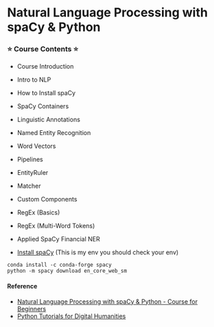 # **Natural Language Processing with spaCy & Python**

### **⭐️ Course Contents ⭐️**
- Course Introduction
- Intro to NLP
- How to Install spaCy
- SpaCy Containers
- Linguistic Annotations
- Named Entity Recognition
- Word Vectors
- Pipelines
- EntityRuler
- Matcher
- Custom Components
- RegEx (Basics)
- RegEx (Multi-Word Tokens)
- Applied SpaCy Financial NER




- [Install spaCy](https://spacy.io/)
(This is my env you should check your env)
```
conda install -c conda-forge spacy
python -m spacy download en_core_web_sm
```

#### Reference
- [Natural Language Processing with spaCy & Python - Course for Beginners](https://www.youtube.com/watch?v=dIUTsFT2MeQ)
- [Python Tutorials for Digital Humanities](https://www.youtube.com/@python-programming/playlists)
